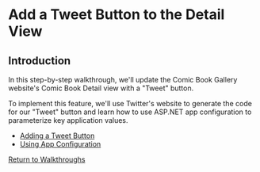 
# Add a Tweet Button to the Detail View

## Introduction

In this step-by-step walkthrough, we'll update the Comic Book Gallery website's Comic Book Detail view with a "Tweet" button.

To implement this feature, we'll use Twitter's website to generate the code for our "Tweet" button and learn how to use ASP.NET app configuration to parameterize key application values.

* [Adding a Tweet Button](01-adding-a-tweet-button.md)
* [Using App Configuration](02-using-app-configuration.md)

[Return to Walkthroughs](../)
